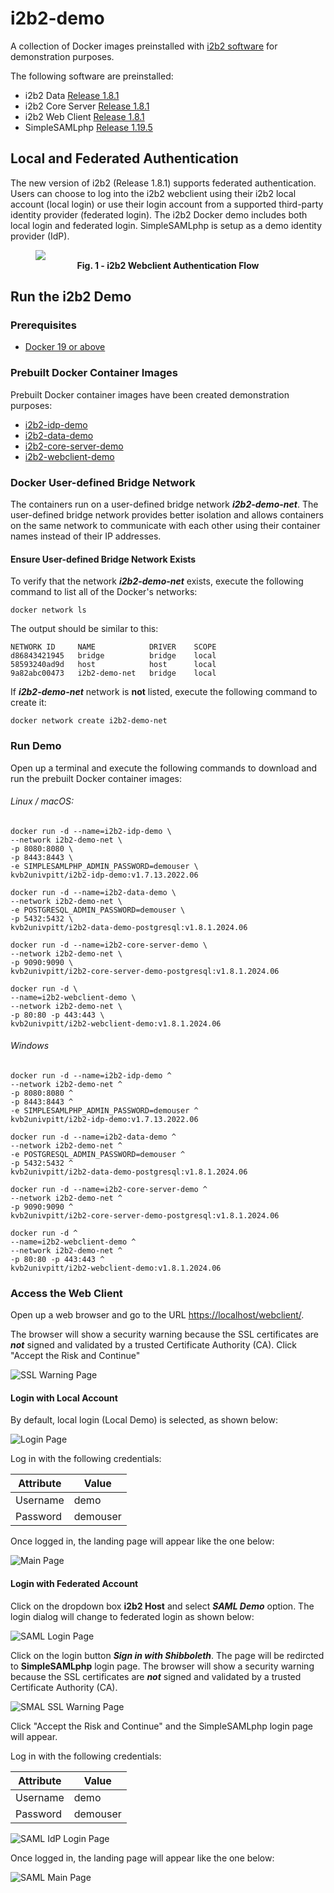 # i2b2-demo

A collection of Docker images preinstalled with [i2b2 software](https://www.i2b2.org/software/index.html) for demonstration purposes.

The following software are preinstalled:

- i2b2 Data [Release 1.8.1](https://github.com/i2b2/i2b2-data/releases/tag/v1.8.1.0001)
- i2b2 Core Server [Release 1.8.1](https://github.com/i2b2/i2b2-core-server/releases/tag/v1.8.1.0001)
- i2b2 Web Client [Release 1.8.1](https://github.com/i2b2/i2b2-webclient/releases/tag/v1.8.1.0001)
- SimpleSAMLphp [Release 1.19.5](https://github.com/simplesamlphp/simplesamlphp/releases/tag/v1.19.5)

## Local and Federated Authentication

The new version of i2b2 (Release 1.8.1) supports federated authentication.  Users can choose to log into the i2b2 webclient using their i2b2 local account (local login) or use their login account from a supported third-party identity provider (federated login).  The i2b2 Docker demo includes both local login and federated login.  SimpleSAMLphp is setup as a demo identity provider (IdP).

<figure>
    <img src = "./img/auth_flow.png" />
    <figcaption align="center">
        <b>Fig. 1 - i2b2 Webclient Authentication Flow</b>
    </figcaption>
</figure>

## Run the i2b2 Demo

### Prerequisites

- [Docker 19 or above](https://docs.docker.com/get-docker/)

### Prebuilt Docker Container Images

Prebuilt Docker container images have been created demonstration purposes:

- [i2b2-idp-demo](https://hub.docker.com/r/kvb2univpitt/i2b2-idp-demo)
- [i2b2-data-demo](https://hub.docker.com/r/kvb2univpitt/i2b2-data-demo-postgresql)
- [i2b2-core-server-demo](https://hub.docker.com/r/kvb2univpitt/i2b2-core-server-demo-postgresql)
- [i2b2-webclient-demo](https://hub.docker.com/r/kvb2univpitt/i2b2-webclient-demo)
### Docker User-defined Bridge Network

The containers run on a user-defined bridge network ***i2b2-demo-net***.  The user-defined bridge network provides better isolation and allows containers on the same network to communicate with each other using their container names instead of their IP addresses.

#### Ensure User-defined Bridge Network Exists

To verify that the network ***i2b2-demo-net*** exists, execute the following command to list all of the Docker's networks:

```
docker network ls
```

The output should be similar to this:

```
NETWORK ID     NAME            DRIVER    SCOPE
d86843421945   bridge          bridge    local
58593240ad9d   host            host      local
9a82abc00473   i2b2-demo-net   bridge    local
```

If ***i2b2-demo-net*** network is **not** listed, execute the following command to create it:

```
docker network create i2b2-demo-net
```

### Run Demo

Open up a terminal and execute the following commands to download and run the prebuilt Docker container images:

###### Linux / macOS:

```
docker run -d --name=i2b2-idp-demo \
--network i2b2-demo-net \
-p 8080:8080 \
-p 8443:8443 \
-e SIMPLESAMLPHP_ADMIN_PASSWORD=demouser \
kvb2univpitt/i2b2-idp-demo:v1.7.13.2022.06

docker run -d --name=i2b2-data-demo \
--network i2b2-demo-net \
-e POSTGRESQL_ADMIN_PASSWORD=demouser \
-p 5432:5432 \
kvb2univpitt/i2b2-data-demo-postgresql:v1.8.1.2024.06

docker run -d --name=i2b2-core-server-demo \
--network i2b2-demo-net \
-p 9090:9090 \
kvb2univpitt/i2b2-core-server-demo-postgresql:v1.8.1.2024.06

docker run -d \
--name=i2b2-webclient-demo \
--network i2b2-demo-net \
-p 80:80 -p 443:443 \
kvb2univpitt/i2b2-webclient-demo:v1.8.1.2024.06
```

###### Windows

```
docker run -d --name=i2b2-idp-demo ^
--network i2b2-demo-net ^
-p 8080:8080 ^
-p 8443:8443 ^
-e SIMPLESAMLPHP_ADMIN_PASSWORD=demouser ^
kvb2univpitt/i2b2-idp-demo:v1.7.13.2022.06

docker run -d --name=i2b2-data-demo ^
--network i2b2-demo-net ^
-e POSTGRESQL_ADMIN_PASSWORD=demouser ^
-p 5432:5432 ^
kvb2univpitt/i2b2-data-demo-postgresql:v1.8.1.2024.06

docker run -d --name=i2b2-core-server-demo ^
--network i2b2-demo-net ^
-p 9090:9090 ^
kvb2univpitt/i2b2-core-server-demo-postgresql:v1.8.1.2024.06

docker run -d ^
--name=i2b2-webclient-demo ^
--network i2b2-demo-net ^
-p 80:80 -p 443:443 ^
kvb2univpitt/i2b2-webclient-demo:v1.8.1.2024.06
```

### Access the Web Client

Open up a web browser and go to the URL [https://localhost/webclient/](https://localhost/webclient/).

The browser will show a security warning because the SSL certificates are ***not*** signed and validated by a trusted Certificate Authority (CA).  Click "Accept the Risk and Continue"

![SSL Warning Page](./img/ssl_warning.png)

#### Login with Local Account

By default, local login (Local Demo) is selected, as shown below:

![Login Page](./img/login_page.png)

Log in with the following credentials:

| Attribute | Value    |
|-----------|----------|
| Username  | demo     |
| Password  | demouser |

Once logged in, the landing page will appear like the one below:

![Main Page](./img/main_page.png)

#### Login with Federated Account

Click on the dropdown box **i2b2 Host** and select ***SAML Demo*** option.  The login dialog will change to federated login as shown below:

![SAML Login Page](./img/saml_login_page.png)

Click on the login button ***Sign in with Shibboleth***.  The page will be redircted to **SimpleSAMLphp** login page.  The browser will show a security warning because the SSL certificates are ***not*** signed and validated by a trusted Certificate Authority (CA).

![SMAL SSL Warning Page](./img/saml_ssl_warning.png)

Click "Accept the Risk and Continue" and the SimpleSAMLphp login page will appear.

Log in with the following credentials:

| Attribute | Value    |
|-----------|----------|
| Username  | demo     |
| Password  | demouser |

![SAML IdP Login Page](./img/saml_idp_login_page.png)

Once logged in, the landing page will appear like the one below:

![SAML Main Page](./img/saml_main_page.png)
